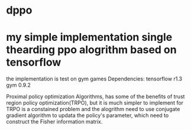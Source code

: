 # dppo
# my simple implementation single thearding ppo alogrithm based on tensorflow
the implementation is test on gym games
Dependencies:
tensorflow r1.3
gym 0.9.2

Proximal policy optimization Algorithms, has some of the benefits of trust region policy optimization(TRPO), but it is much simpler to implement for TRPO is a constained problem and the alogrithm need to use conjugate gradient algorithm to updata the policy's parameter, 
which need to construct the Fisher information matrix.


